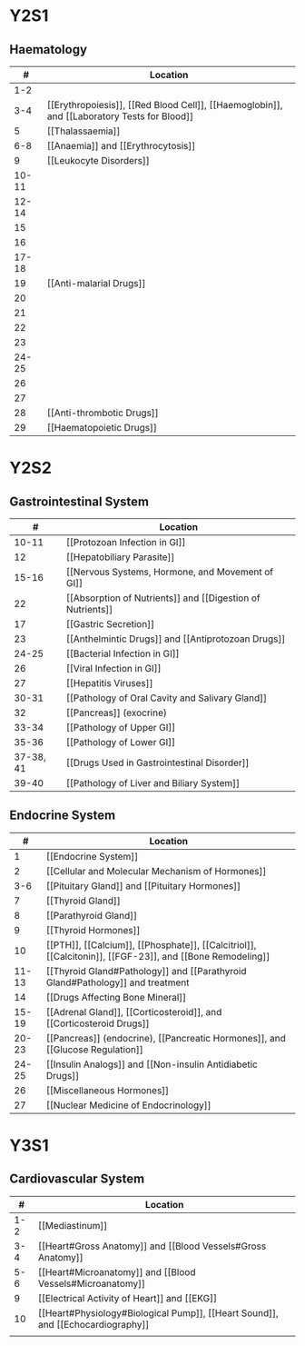 # Y2S1
## Haematology
| **#** | **Location** |
| ----- | ------------ |
| 1-2   |              |
| 3-4   | [[Erythropoiesis]], [[Red Blood Cell]], [[Haemoglobin]], and [[Laboratory Tests for Blood]]               |
| 5     | [[Thalassaemia]]              |
| 6-8   | [[Anaemia]] and [[Erythrocytosis]]             |
| 9     | [[Leukocyte Disorders]]   |
| 10-11 |              |
| 12-14 |              |
| 15    |              |
| 16    |              |
| 17-18 |              |
| 19    | [[Anti-malarial Drugs]]             |
| 20    |              |
| 21    |              |
| 22    |              |
| 23    |              |
| 24-25 |              |
| 26    |              |
| 27    |              |
| 28    | [[Anti-thrombotic Drugs]]             |
| 29      | [[Haematopoietic Drugs]]              |

# Y2S2
## Gastrointestinal System
| #     | Location                                                              |
| ----- | --------------------------------------------------------------------- |
| 10-11 | [[Protozoan Infection in GI]]                   |
| 12    | [[Hepatobiliary Parasite]]                   |
| 15-16 | [[Nervous Systems, Hormone, and Movement of GI]]       |
| 22   | [[Absorption of Nutrients]] and [[Digestion of Nutrients]] |
| 17    | [[Gastric Secretion]]|
| 23    | [[Anthelmintic Drugs]] and [[Antiprotozoan Drugs]]       |
| 24-25 | [[Bacterial Infection in GI]]                   |
| 26    | [[Viral Infection in GI]]                       |
| 27    | [[Hepatitis Viruses]]                           |
| 30-31 | [[Pathology of Oral Cavity and Salivary Gland]]|
| 32    | [[Pancreas]] (exocrine)|
| 33-34 | [[Pathology of Upper GI]] |
| 35-36 | [[Pathology of Lower GI]] |
| 37-38, 41    | [[Drugs Used in Gastrointestinal Disorder]]|
| 39-40 | [[Pathology of Liver and Biliary System]] |

## Endocrine System
| #     | Location                                                                      |
| ----- | ----------------------------------------------------------------------------- |
| 1     | [[Endocrine System]]                                                          |
| 2     | [[Cellular and Molecular Mechanism of Hormones]]                              |
| 3-6   | [[Pituitary Gland]] and [[Pituitary Hormones]]                                |
| 7     | [[Thyroid Gland]]                                                             |
| 8     | [[Parathyroid Gland]]                                                         |
| 9     | [[Thyroid Hormones]]                                                          |
| 10    | [[PTH]], [[Calcium]], [[Phosphate]], [[Calcitriol]], [[Calcitonin]], [[FGF-23]], and [[Bone Remodeling]]                                       |
| 11-13 | [[Thyroid Gland#Pathology]] and [[Parathyroid Gland#Pathology]] and treatment                                   |
| 14    | [[Drugs Affecting Bone Mineral]]                                              |
| 15-19 | [[Adrenal Gland]], [[Corticosteroid]], and [[Corticosteroid Drugs]]           |
| 20-23 | [[Pancreas]] (endocrine), [[Pancreatic Hormones]], and [[Glucose Regulation]] |
| 24-25 | [[Insulin Analogs]] and [[Non-insulin Antidiabetic Drugs]]                    |
| 26    | [[Miscellaneous Hormones]]                                                    |
| 27    | [[Nuclear Medicine of Endocrinology]]                                         |

# Y3S1
## Cardiovascular System
| #   | Location                                                    |
| --- | ----------------------------------------------------------- |
| 1-2 | [[Mediastinum]]                                             |
| 3-4 | [[Heart#Gross Anatomy]] and [[Blood Vessels#Gross Anatomy]] |
| 5-6 | [[Heart#Microanatomy]] and [[Blood Vessels#Microanatomy]]   |
| 9   | [[Electrical Activity of Heart]] and [[EKG]]                |
| 10  | [[Heart#Physiology#Biological Pump]], [[Heart Sound]], and [[Echocardiography]]                        |
|     |                                                             |

